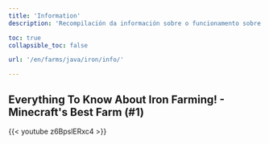 ```yaml
---
title: 'Information'
description: 'Recompilación da información sobre o funcionamento sobre este tipo de granxas'

toc: true
collapsible_toc: false

url: '/en/farms/java/iron/info/'

---
```


## Everything To Know About Iron Farming! - Minecraft's Best Farm (#1)

{{< youtube z6BpslERxc4 >}}

